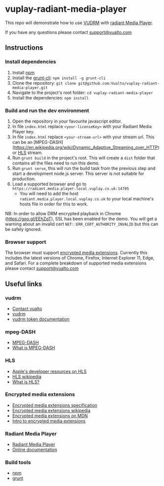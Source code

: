 # vuplay-radiant-media-player

This repo will demonstrate how to use [VUDRM](https://docs.vualto.com/projects/vudrm/en/latest/index.html) with [radiant Media Player](https://www.radiantmediaplayer.com).

If you have any questions please contact support@vualto.com

## Instructions

### Install dependencies

1. Install [npm](https://www.npmjs.com/)
2. Install the [grunt-cli](https://www.npmjs.com/package/grunt-cli): `npm install -g grunt-cli`
3. Clone the repository: `git clone git@github.com:Vualto/vuplay-radiant-media-player.git`
4. Navigate to the project's root folder: `cd vuplay-radiant-media-player`
5. Install the dependencies: `npm install`

### Build and run the dev environment

1. Open the repository in your favourite javascript editor.
2. In file `index.html` replace `<your-licenseKey>` with your Radiant Media Player key.
3. In file `index.html` replace `<your-stream-url>` with your stream url. This can be an [MPEG-DASH] (https://en.wikipedia.org/wiki/Dynamic_Adaptive_Streaming_over_HTTP) or [HLS](https://developer.apple.com/streaming/) stream.
4. Run `grunt build` in the project's root. This will create a `dist` folder that contains all the files need to run this demo.
5. Run `grunt serve`, this will run the build task from the previous step and start a development node.js server. This server is not suitable for production.
6. Load a supported browser and go to `https://radiant.media.player.local.vuplay.co.uk:14705`
    - You will need to add the host `radiant.media.player.local.vuplay.co.uk` to your local machine's hosts file in order for this to work.

NB: In order to allow DRM encrypted playback in Chrome (https://goo.gl/EEhZqT), SSL has been enabled for the demo. You will get a warning about an invalid cert `NET::ERR_CERT_AUTHORITY_INVALID` but this can be safely ignored.

### Browser support

The browser must support [encrypted media extensions](https://www.w3.org/TR/2016/CR-encrypted-media-20160705/).
Currently this includes the latest versions of Chrome, Firefox, Internet Explorer 11, Edge, and Safari.
For a complete breakdown of supported media extensions please contact support@vualto.com

## Useful links

### vudrm

- [Contact vualto](http://www.vualto.com/contact-us/)
- [vudrm](https://docs.vualto.com/projects/vudrm/en/latest/index.html)
- [vudrm token documentation](https://docs.vualto.com/projects/vudrm/en/latest/VUDRM-token.html)

### mpeg-DASH

- [MPEG-DASH](https://en.wikipedia.org/wiki/Dynamic_Adaptive_Streaming_over_HTTP)
- [What is MPEG-DASH](http://www.streamingmedia.com/Articles/Editorial/What-Is-.../What-is-MPEG-DASH-79041.aspx)

### HLS

- [Apple's developer resources on HLS](https://developer.apple.com/streaming/)
- [HLS wikipedia](https://en.wikipedia.org/wiki/HTTP_Live_Streaming)
- [What is HLS?](http://www.streamingmedia.com/Articles/Editorial/What-Is-.../What-is-HLS-(HTTP-Live-Streaming)-78221.aspx)

### Encrypted media extensions

- [Encrypted media extensions specification](https://www.w3.org/TR/2016/CR-encrypted-media-20160705/)
- [Encrypted media extensions wikipedia](https://en.wikipedia.org/wiki/Encrypted_Media_Extensions)
- [Encrypted media extensions on MDN](https://developer.mozilla.org/en-US/docs/Web/API/Encrypted_Media_Extensions_API)
- [Intro to encrypted media extensions](https://www.html5rocks.com/en/tutorials/eme/basics/)

### Radiant Media Player

- [Radiant Media Player](https://www.radiantmediaplayer.com)
- [Online documentation](https://www.radiantmediaplayer.com/docs/latest/quick-start.html)

### Build tools

- [npm](https://www.npmjs.com/)
- [grunt](http://gruntjs.com/)

